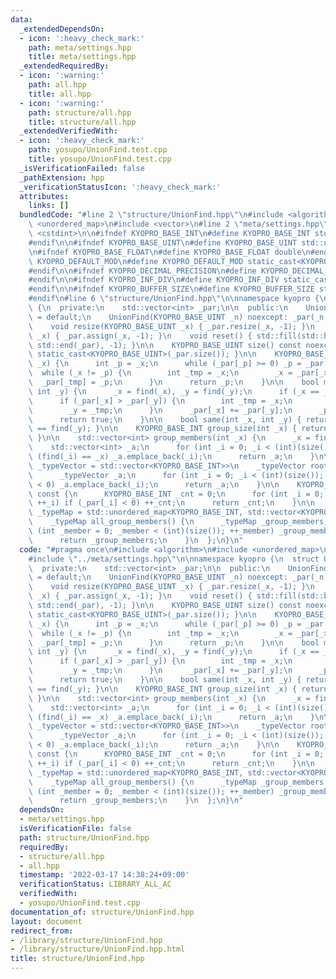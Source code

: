 ```yaml
---
data:
  _extendedDependsOn:
  - icon: ':heavy_check_mark:'
    path: meta/settings.hpp
    title: meta/settings.hpp
  _extendedRequiredBy:
  - icon: ':warning:'
    path: all.hpp
    title: all.hpp
  - icon: ':warning:'
    path: structure/all.hpp
    title: structure/all.hpp
  _extendedVerifiedWith:
  - icon: ':heavy_check_mark:'
    path: yosupo/UnionFind.test.cpp
    title: yosupo/UnionFind.test.cpp
  _isVerificationFailed: false
  _pathExtension: hpp
  _verificationStatusIcon: ':heavy_check_mark:'
  attributes:
    links: []
  bundledCode: "#line 2 \"structure/UnionFind.hpp\"\n#include <algorithm>\n#include\
    \ <unordered_map>\n#include <vector>\n#line 2 \"meta/settings.hpp\"\n#include\
    \ <cstdint>\n\n#ifndef KYOPRO_BASE_INT\n#define KYOPRO_BASE_INT std::int64_t\n\
    #endif\n\n#ifndef KYOPRO_BASE_UINT\n#define KYOPRO_BASE_UINT std::uint64_t\n#endif\n\
    \n#ifndef KYOPRO_BASE_FLOAT\n#define KYOPRO_BASE_FLOAT double\n#endif\n\n#ifndef\
    \ KYOPRO_DEFAULT_MOD\n#define KYOPRO_DEFAULT_MOD static_cast<KYOPRO_BASE_UINT>(1000000007)\n\
    #endif\n\n#ifndef KYOPRO_DECIMAL_PRECISION\n#define KYOPRO_DECIMAL_PRECISION static_cast<KYOPRO_BASE_UINT>(12)\n\
    #endif\n\n#ifndef KYOPRO_INF_DIV\n#define KYOPRO_INF_DIV static_cast<KYOPRO_BASE_UINT>(3)\n\
    #endif\n\n#ifndef KYOPRO_BUFFER_SIZE\n#define KYOPRO_BUFFER_SIZE static_cast<KYOPRO_BASE_UINT>(2048)\n\
    #endif\n#line 6 \"structure/UnionFind.hpp\"\n\nnamespace kyopro {\n  struct UnionFind\
    \ {\n  private:\n    std::vector<int> _par;\n\n  public:\n    UnionFind() noexcept\
    \ = default;\n    UnionFind(KYOPRO_BASE_UINT _n) noexcept: _par(_n, -1) {}\n\n\
    \    void resize(KYOPRO_BASE_UINT _x) { _par.resize(_x, -1); }\n    void assign(KYOPRO_BASE_UINT\
    \ _x) { _par.assign(_x, -1); }\n    void reset() { std::fill(std::begin(_par),\
    \ std::end(_par), -1); }\n\n    KYOPRO_BASE_UINT size() const noexcept { return\
    \ static_cast<KYOPRO_BASE_UINT>(_par.size()); }\n\n    KYOPRO_BASE_INT find(int\
    \ _x) {\n      int _p = _x;\n      while (_par[_p] >= 0) _p = _par[_p];\n    \
    \  while (_x != _p) {\n        int _tmp = _x;\n        _x = _par[_x];\n      \
    \  _par[_tmp] = _p;\n      }\n      return _p;\n    }\n\n    bool merge(int _x,\
    \ int _y) {\n      _x = find(_x), _y = find(_y);\n      if (_x == _y) return false;\n\
    \      if (_par[_x] > _par[_y]) {\n        int _tmp = _x;\n        _x = _y;\n\
    \        _y = _tmp;\n      }\n      _par[_x] += _par[_y];\n      _par[_y] = _x;\n\
    \      return true;\n    }\n\n    bool same(int _x, int _y) { return find(_x)\
    \ == find(_y); }\n\n    KYOPRO_BASE_INT group_size(int _x) { return -_par[find(_x)];\
    \ }\n\n    std::vector<int> group_members(int _x) {\n      _x = find(_x);\n  \
    \    std::vector<int> _a;\n      for (int _i = 0; _i < (int)(size()); ++_i) if\
    \ (find(_i) == _x) _a.emplace_back(_i);\n      return _a;\n    }\n\n    template<class\
    \ _typeVector = std::vector<KYOPRO_BASE_INT>>\n    _typeVector roots() const {\n\
    \      _typeVector _a;\n      for (int _i = 0; _i < (int)(size()); ++_i) if (_par[_i]\
    \ < 0) _a.emplace_back(_i);\n      return _a;\n    }\n\n    KYOPRO_BASE_INT group_count()\
    \ const {\n      KYOPRO_BASE_INT _cnt = 0;\n      for (int _i = 0; _i < (int)(size());\
    \ ++_i) if (_par[_i] < 0) ++_cnt;\n      return _cnt;\n    }\n\n    template<class\
    \ _typeMap = std::unordered_map<KYOPRO_BASE_INT, std::vector<KYOPRO_BASE_INT>>>\n\
    \    _typeMap all_group_members() {\n      _typeMap _group_members;\n      for\
    \ (int _member = 0; _member < (int)(size()); ++_member) _group_members[find(_member)].emplace_back(_member);\n\
    \      return _group_members;\n    }\n  };\n}\n"
  code: "#pragma once\n#include <algorithm>\n#include <unordered_map>\n#include <vector>\n\
    #include \"../meta/settings.hpp\"\n\nnamespace kyopro {\n  struct UnionFind {\n\
    \  private:\n    std::vector<int> _par;\n\n  public:\n    UnionFind() noexcept\
    \ = default;\n    UnionFind(KYOPRO_BASE_UINT _n) noexcept: _par(_n, -1) {}\n\n\
    \    void resize(KYOPRO_BASE_UINT _x) { _par.resize(_x, -1); }\n    void assign(KYOPRO_BASE_UINT\
    \ _x) { _par.assign(_x, -1); }\n    void reset() { std::fill(std::begin(_par),\
    \ std::end(_par), -1); }\n\n    KYOPRO_BASE_UINT size() const noexcept { return\
    \ static_cast<KYOPRO_BASE_UINT>(_par.size()); }\n\n    KYOPRO_BASE_INT find(int\
    \ _x) {\n      int _p = _x;\n      while (_par[_p] >= 0) _p = _par[_p];\n    \
    \  while (_x != _p) {\n        int _tmp = _x;\n        _x = _par[_x];\n      \
    \  _par[_tmp] = _p;\n      }\n      return _p;\n    }\n\n    bool merge(int _x,\
    \ int _y) {\n      _x = find(_x), _y = find(_y);\n      if (_x == _y) return false;\n\
    \      if (_par[_x] > _par[_y]) {\n        int _tmp = _x;\n        _x = _y;\n\
    \        _y = _tmp;\n      }\n      _par[_x] += _par[_y];\n      _par[_y] = _x;\n\
    \      return true;\n    }\n\n    bool same(int _x, int _y) { return find(_x)\
    \ == find(_y); }\n\n    KYOPRO_BASE_INT group_size(int _x) { return -_par[find(_x)];\
    \ }\n\n    std::vector<int> group_members(int _x) {\n      _x = find(_x);\n  \
    \    std::vector<int> _a;\n      for (int _i = 0; _i < (int)(size()); ++_i) if\
    \ (find(_i) == _x) _a.emplace_back(_i);\n      return _a;\n    }\n\n    template<class\
    \ _typeVector = std::vector<KYOPRO_BASE_INT>>\n    _typeVector roots() const {\n\
    \      _typeVector _a;\n      for (int _i = 0; _i < (int)(size()); ++_i) if (_par[_i]\
    \ < 0) _a.emplace_back(_i);\n      return _a;\n    }\n\n    KYOPRO_BASE_INT group_count()\
    \ const {\n      KYOPRO_BASE_INT _cnt = 0;\n      for (int _i = 0; _i < (int)(size());\
    \ ++_i) if (_par[_i] < 0) ++_cnt;\n      return _cnt;\n    }\n\n    template<class\
    \ _typeMap = std::unordered_map<KYOPRO_BASE_INT, std::vector<KYOPRO_BASE_INT>>>\n\
    \    _typeMap all_group_members() {\n      _typeMap _group_members;\n      for\
    \ (int _member = 0; _member < (int)(size()); ++_member) _group_members[find(_member)].emplace_back(_member);\n\
    \      return _group_members;\n    }\n  };\n}\n"
  dependsOn:
  - meta/settings.hpp
  isVerificationFile: false
  path: structure/UnionFind.hpp
  requiredBy:
  - structure/all.hpp
  - all.hpp
  timestamp: '2022-03-17 14:38:24+09:00'
  verificationStatus: LIBRARY_ALL_AC
  verifiedWith:
  - yosupo/UnionFind.test.cpp
documentation_of: structure/UnionFind.hpp
layout: document
redirect_from:
- /library/structure/UnionFind.hpp
- /library/structure/UnionFind.hpp.html
title: structure/UnionFind.hpp
---
```

